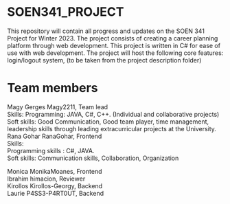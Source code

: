 # SOEN341_PROJECT

This repository will contain all progress and updates on the SOEN 341 Project for Winter 2023. The project consists of creating a career planning platform through 
web development. This project is written in C# for ease of use with web development. The project will host the following core features: login/logout system, (to be taken from the project description folder) 

# Team members
Magy Gerges  Magy2211, Team lead <br />
Skills: Programming: JAVA, C#, C++. (Individual and collaborative projects)<br />
        Soft skills: Good Communication, Good team player, time management, <br />
        leadership skills through leading extracurricular projects at the University. <br />
Rana Gohar   RanaGohar, Frontend <br />
Skills: <br />
Programming skills : C#, JAVA. <br />
Soft skills: Communication skills, Collaboration, Organization <br />

Monica       MonikaMoanes, Frontend <br />
Ibrahim      himacion, Reviewer <br />
Kirollos     Kirollos-Georgy, Backend <br />
Laurie       P4SS3-P4RT0UT, Backend <br />




